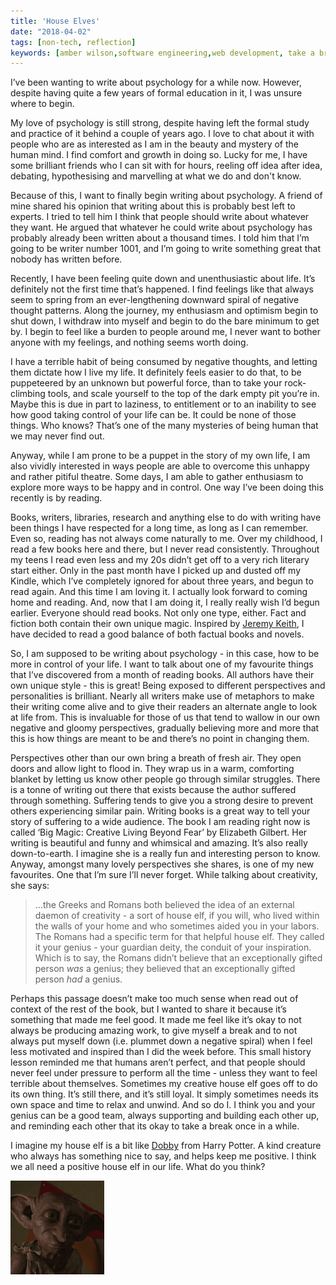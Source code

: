 ```yaml
---
title: 'House Elves'
date: "2018-04-02"
tags: [non-tech, reflection]
keywords: [amber wilson,software engineering,web development, take a break, house elves, musing, psychology, self care]
---
```


I’ve been wanting to write about psychology for a while now. However, despite having quite a few years of formal education in it, I was unsure where to begin.

My love of psychology is still strong, despite having left the formal study and practice of it behind a couple of years ago. I love to chat about it with people who are as interested as I am in the beauty and mystery of the human mind. I find comfort and growth in doing so. Lucky for me, I have some brilliant friends who I can sit with for hours, reeling off idea after idea, debating, hypothesising and marvelling at what we do and don't know.

Because of this, I want to finally begin writing about psychology. A friend of mine shared his opinion that writing about this is probably best left to experts. I tried to tell him I think that people should write about whatever they want. He argued that whatever he could write about psychology has probably already been written about a thousand times. I told him that I’m going to be writer number 1001, and I’m going to write something great that nobody has written before.

Recently, I have been feeling quite down and unenthusiastic about life. It’s definitely not the first time that’s happened. I find feelings like that always seem to spring from an ever-lengthening downward spiral of negative thought patterns. Along the journey, my enthusiasm and optimism begin to shut down, I withdraw into myself and begin to do the bare minimum to get by. I begin to feel like a burden to people around me, I never want to bother anyone with my feelings, and nothing seems worth doing.

I have a terrible habit of being consumed by negative thoughts, and letting them dictate how I live my life. It definitely feels easier to do that, to be puppeteered by an unknown but powerful force, than to take your rock-climbing tools, and scale yourself to the top of the dark empty pit you’re in. Maybe this is due in part to laziness, to entitlement or to an inability to see how good taking control of your life can be. It could be none of those things. Who knows? That’s one of the many mysteries of being human that we may never find out.

Anyway, while I am prone to be a puppet in the story of my own life, I am also vividly interested in ways people are able to overcome this unhappy and rather pitiful theatre. Some days, I am able to gather enthusiasm to explore more ways to be happy and in control. One way I’ve been doing this recently is by reading.

Books, writers, libraries, research and anything else to do with writing have been things I have respected for a long time, as long as I can remember. Even so, reading has not always come naturally to me. Over my childhood, I read a few books here and there, but I never read consistently. Throughout my teens I read even less and my 20s didn’t get off to a very rich literary start either. Only in the past month have I picked up and dusted off my Kindle, which I’ve completely ignored for about three years, and begun to read again. And this time I am loving it. I actually look forward to coming home and reading. And, now that I am doing it, I really really wish I’d begun earlier. Everyone should read books. Not only one type, either. Fact and fiction both contain their own unique magic. Inspired by [Jeremy Keith](https://adactio.com/journal/13242), I have decided to read a good balance of both factual books and novels.

So, I am supposed to be writing about psychology - in this case, how to be more in control of your life. I want to talk about one of my favourite things that I’ve discovered from a month of reading books. All authors have their own unique style - this is great! Being exposed to different perspectives and personalities is brilliant. Nearly all writers make use of metaphors to make their writing come alive and to give their readers an alternate angle to look at life from. This is invaluable for those of us that tend to wallow in our own negative and gloomy perspectives, gradually believing more and more that this is how things are meant to be and there’s no point in changing them.

Perspectives other than our own bring a breath of fresh air. They open doors and allow light to flood in. They wrap us in a warm, comforting blanket by letting us know other people go through similar struggles. There is a tonne of writing out there that exists because the author suffered through something. Suffering tends to give you a strong desire to prevent others experiencing similar pain. Writing books is a great way to tell your story of suffering to a wide audience. The book I am reading right now is called ‘Big Magic: Creative Living Beyond Fear’ by Elizabeth Gilbert. Her writing is beautiful and funny and whimsical and amazing. It’s also really down-to-earth. I imagine she is a really fun and interesting person to know. Anyway, amongst many lovely perspectives she shares, is one of my new favourites. One that I’m sure I’ll never forget. While talking about creativity, she says:

> …the Greeks and Romans both believed the idea of an external daemon of creativity - a sort of house elf, if you will, who lived within the walls of your home and who sometimes aided you in your labors. The Romans had a specific term for that helpful house elf. They called it your genius - your guardian deity, the conduit of your inspiration. Which is to say, the Romans didn’t believe that an exceptionally gifted person _was_ a genius; they believed that an exceptionally gifted person _had_ a genius.

Perhaps this passage doesn’t make too much sense when read out of context of the rest of the book, but I wanted to share it because it’s something that made me feel good. It made me feel like it’s okay to not always be producing amazing work, to give myself a break and to not always put myself down (i.e. plummet down a negative spiral) when I feel less motivated and inspired than I did the week before. This small history lesson reminded me that humans aren’t perfect, and that people should never feel under pressure to perform all the time - unless they want to feel terrible about themselves. Sometimes my creative house elf goes off to do its own thing. It’s still there, and it’s still loyal. It simply sometimes needs its own space and time to relax and unwind. And so do I. I think you and your genius can be a good team, always supporting and building each other up, and reminding each other that its okay to take a break once in a while.

I imagine my house elf is a bit like [Dobby](https://www.pottermore.com/explore-the-story/dobby) from Harry Potter. A kind creature who always has something nice to say, and helps keep me positive. I think we all need a positive house elf in our life. What do you think?

<div class="text-align-center-utility">
    <img src="img/dobby.png" alt="Dobby the house elf from Harry Potter"/>
</div>
